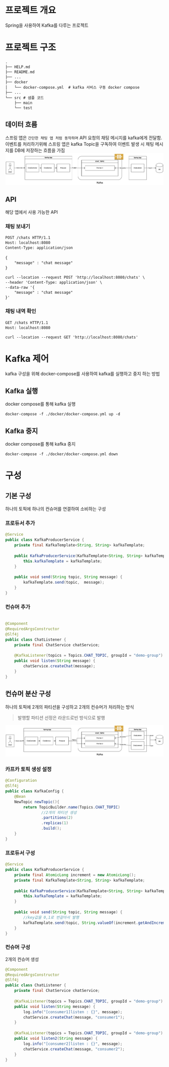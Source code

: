 # 프로젝트 개요
Spring을 사용하여 Kafka를 다루는 프로젝트

# 프로젝트 구조
```shell
.
├── HELP.md
├── README.md
├── ...
├── docker
│   └── docker-compose.yml  # kafka 서비스 구동 docker compose
├── ...
└── src # 샘플 코드
    ├── main
    └── test
```

## 데이터 흐름
스프링 앱은 `간단한 채팅 앱 처럼 동작하며` API 요청의 채팅 메시지를 kafka에게 전달함.
이벤트를 처리하기위해 스프링 앱은 kafka Topic을 구독하여 이벤트 발생 시 채팅 메시지를 DB에 저장하는 흐름을 가짐
![standard_architecture.jpg](readme%2Fstandard_architecture.jpg)

## API
해당 앱에서 사용 가능한 API
### 채팅 보내기
```http request
POST /chats HTTP/1.1
Host: localhost:8080
Content-Type: application/json

{
    "message" : "chat message"
}
```
```shell
curl --location --request POST 'http://localhost:8080/chats' \
--header 'Content-Type: application/json' \
--data-raw '{
    "message" : "chat message"
}'
```

### 채팅 내역 확인
```http request
GET /chats HTTP/1.1
Host: localhost:8080
```
```shell
curl --location --request GET 'http://localhost:8080/chats'
```

# Kafka 제어
kafka 구성을 위해 docker-compose를 사용하여 kafka를 실행하고 중지 하는 방법
## Kafka 실행
docker compose를 통해 kafka 실행
```shell
docker-compose -f ./docker/docker-compose.yml up -d
```

## Kafka 중지
docker compose를 통해 kafka 중지
```shell
docker-compose -f ./docker/docker-compose.yml down
```

# 구성
## 기본 구성
하나의 토픽에 하나의 컨슈머를 연결하여 소비하는 구성
### 프로듀서 추가
```java
@Service
public class KafkaProducerService {
    private final KafkaTemplate<String, String> kafkaTemplate;

    public KafkaProducerService(KafkaTemplate<String, String> kafkaTemplate) {
        this.kafkaTemplate = kafkaTemplate;
    }

    public void send(String topic, String message) {
        kafkaTemplate.send(topic,  message);
    }
}
```

### 컨슈머 추가
```java

@Component
@RequiredArgsConstructor
@Slf4j
public class ChatListener {
    private final ChatService chatService;

    @KafkaListener(topics = Topics.CHAT_TOPIC, groupId = "demo-group")
    public void listen(String message) {
        chatService.createChat(message);
    }
}
```

## 컨슈머 분산 구성
하나의 토픽에 2개의 파티션을 구성하고 2개의 컨슈머가 처리하는 방식
> 발행할 파티션 선정은 라운드로빈 방식으로 발행

![distribution_consumer_architecture.jpg](readme%2Fdistribution_consumer_architecture.jpg)
### 카프카 토픽 생성 설정
```java
@Configuration
@Slf4j
public class KafkaConfig {
    @Bean
    NewTopic newTopic(){
        return TopicBuilder.name(Topics.CHAT_TOPIC)
                //2개의 파티션 생성
                .partitions(2)
                .replicas(1)
                .build();
    }
}

```
### 프로듀서 구성
```java
@Service
public class KafkaProducerService {
    private final AtomicLong increment = new AtomicLong();
    private final KafkaTemplate<String, String> kafkaTemplate;

    public KafkaProducerService(KafkaTemplate<String, String> kafkaTemplate) {
        this.kafkaTemplate = kafkaTemplate;
    }

    public void send(String topic, String message) {
        //key값을 0,1로 번갈아서 발행
        kafkaTemplate.send(topic, String.valueOf(increment.getAndIncrement() % 2),  message);
    }
}
```
### 컨슈머 구성
2개의 컨슈머 생성
```java
@Component
@RequiredArgsConstructor
@Slf4j
public class ChatListener {
    private final ChatService chatService;

    @KafkaListener(topics = Topics.CHAT_TOPIC, groupId = "demo-group")
    public void listen(String message) {
        log.info("[consumer1]listen : {}", message);
        chatService.createChat(message, "consumer1");
    }

    @KafkaListener(topics = Topics.CHAT_TOPIC, groupId = "demo-group")
    public void listen2(String message) {
        log.info("[consumer2]listen : {}", message);
        chatService.createChat(message, "consumer2");
    }
}

```